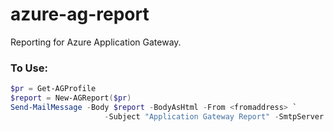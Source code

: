 # azure-ag-report
Reporting for Azure Application Gateway.

### To Use:
```powershell
$pr = Get-AGProfile
$report = New-AGReport($pr)
Send-MailMessage -Body $report -BodyAsHtml -From <fromaddress> `
                     -Subject "Application Gateway Report" -SmtpServer <smtpserver> -To $configuration.recipients
```